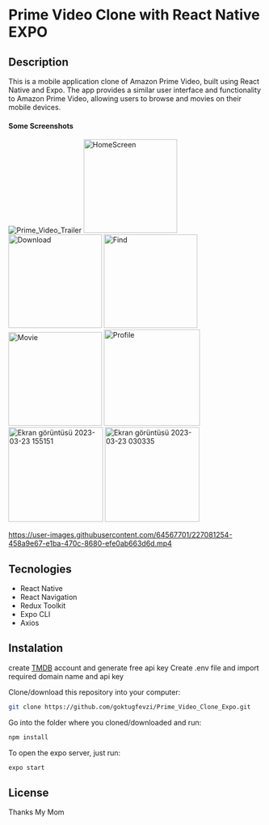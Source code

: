 # Prime Video Clone with React Native EXPO

## Description

This is a mobile application clone of Amazon Prime Video, built using React Native and Expo. 
The app provides a similar user interface and functionality to Amazon Prime Video, allowing users to browse and movies on their mobile devices.

#### Some Screenshots

![Prime_Video_Trailer](https://user-images.githubusercontent.com/64567701/227070017-de157d73-337b-4b17-8442-1d21ff53ad8b.gif)
<img width="185" alt="HomeScreen" src="https://user-images.githubusercontent.com/64567701/227070303-da402458-77f3-4330-90d3-1195cace6ac8.png">
<img width="185" alt="Download" src="https://user-images.githubusercontent.com/64567701/227070308-d80dc33f-a7f8-49fa-94e3-2fa2c9dad43d.png">
<img width="185" alt="Find" src="https://user-images.githubusercontent.com/64567701/227070319-2ba362f6-bf54-4d10-9472-f08b607b2a58.png">
<img width="185" alt="Movie" src="https://user-images.githubusercontent.com/64567701/227070339-67129487-9e32-4cd0-94b4-f7f0d1ad1146.png">
<img width="190" alt="Profile" src="https://user-images.githubusercontent.com/64567701/227605017-7ba81338-6520-42a3-821f-e6ce1973ee59.png">
<img width="187" alt="Ekran görüntüsü 2023-03-23 155151" src="https://user-images.githubusercontent.com/64567701/227605029-0a5c8c1a-ff55-40ca-a2fa-7b6a7ca2326f.png">
<img width="187" alt="Ekran görüntüsü 2023-03-23 030335" src="https://user-images.githubusercontent.com/64567701/227605045-7596c327-02f3-4d58-965b-b928dfda084e.png">

https://user-images.githubusercontent.com/64567701/227081254-458a9e67-e1ba-470c-8680-efe0ab663d6d.mp4


## Tecnologies

- React Native
- React Navigation
- Redux Toolkit
- Expo CLI
- Axios

## Instalation

create <a href="https://developers.themoviedb.org/3">TMDB</a> account and generate free api key
Create .env file and import required domain name and api key

Clone/download this repository into your computer:

```sh
git clone https://github.com/goktugfevzi/Prime_Video_Clone_Expo.git
```

Go into the folder where you cloned/downloaded and run:

```sh
npm install
```

To open the expo server, just run:

```sh
expo start
```

## License
Thanks My Mom
